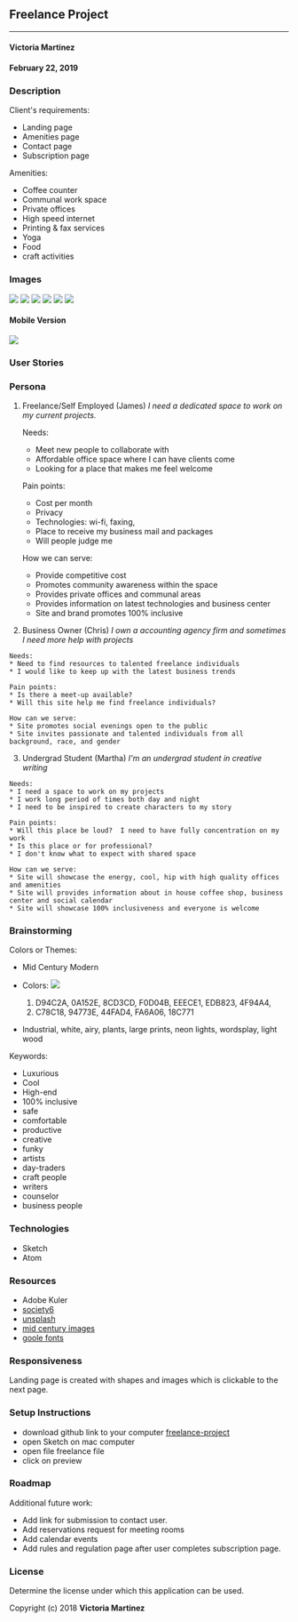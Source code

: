 ## Freelance Project
---

#### Victoria Martinez
#### February 22, 2019

### Description

Client's requirements:
* Landing page
* Amenities page
* Contact page
* Subscription page

Amenities:
* Coffee counter
* Communal work space
* Private offices
* High speed internet
* Printing & fax services
* Yoga
* Food
* craft activities



### Images

![](img/paper-sketch/notes.jpg)
![](img/paper-sketch/first-draws.jpg)
![](img/paper-sketch/landing.jpg)
![](img/paper-sketch/landing-functions.jpg)
![](img/paper-sketch/pages.jpg)
![](img/paper-sketch/Screen-shot.png)


#### Mobile Version

![](img/to-use/complete.png)

### User Stories

### Persona

1. Freelance/Self Employed (James)
  _I need a dedicated space to work on my current projects._

    Needs:
    * Meet new people to collaborate with
    * Affordable office space where I can have clients come
    * Looking for a place that makes me feel welcome

    Pain points:
    * Cost per month
    * Privacy
    * Technologies: wi-fi, faxing,
    * Place to receive my business mail and packages
    * Will people judge me

    How we can serve:
    * Provide competitive cost
    * Promotes community awareness within the space
    * Provides private offices and communal areas
    * Provides information on latest technologies and business center
    * Site and brand promotes 100% inclusive

  2. Business Owner (Chris)
    _I own a accounting agency firm and sometimes I need more help with projects_

    Needs:
    * Need to find resources to talented freelance individuals
    * I would like to keep up with the latest business trends

    Pain points:
    * Is there a meet-up available?
    * Will this site help me find freelance individuals?

    How can we serve:
    * Site promotes social evenings open to the public
    * Site invites passionate and talented individuals from all background, race, and gender


  3. Undergrad Student (Martha)
    _I'm an undergrad student in creative writing_

    Needs:
    * I need a space to work on my projects
    * I work long period of times both day and night
    * I need to be inspired to create characters to my story

    Pain points:
    * Will this place be loud?  I need to have fully concentration on my work
    * Is this place or for professional?
    * I don't know what to expect with shared space

    How can we serve:
    * Site will showcase the energy, cool, hip with high quality offices and amenities
    * Site will provides information about in house coffee shop, business center and social calendar
    * Site will showcase 100% inclusiveness and everyone is welcome

### Brainstorming
Colors or Themes:
* Mid Century Modern
* Colors:
![](img/paper-sketch/Screen-shot.png)
  1. D94C2A, 0A152E, 8CD3CD, F0D04B, EEECE1, EDB823, 4F94A4,
  2. C78C18, 94773E, 44FAD4, FA6A06, 18C771

* Industrial, white, airy, plants, large prints, neon lights, wordsplay, light wood

Keywords:
* Luxurious
* Cool
* High-end
* 100% inclusive
* safe
* comfortable
* productive
* creative
* funky
* artists
* day-traders
* craft people
* writers
* counselor
* business people


### Technologies  

* Sketch
* Atom

### Resources

* Adobe Kuler
* [society6](https://society6.com)
* [unsplash](https://unsplash.com)
* [mid century images](https://www.google.com/search?q=google+images+mid+century)
* [goole fonts](https://fonts.google.com/)


### Responsiveness

Landing page is created with shapes and images which is clickable to the next page.

### Setup Instructions

* download github link to your computer [freelance-project](https://github.com/vmartinezlive/freelance-project.git)
* open Sketch on mac computer
* open file freelance file
* click on preview

### Roadmap

Additional future work:
* Add link for submission to contact user.
* Add reservations request for meeting rooms
* Add calendar events
* Add rules and regulation page after user completes subscription page.

### License

Determine the license under which this application can be used.

Copyright (c) 2018 **Victoria Martinez**
